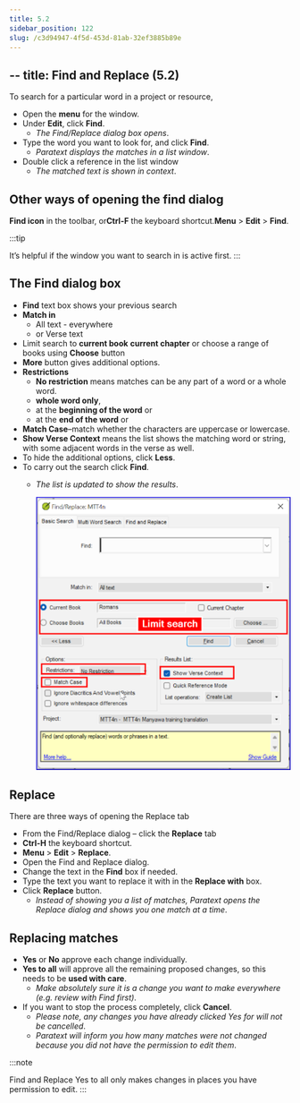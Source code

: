 ```yaml
---
title: 5.2
sidebar_position: 122
slug: /c3d94947-4f5d-453d-81ab-32ef3885b89e
---
```




## -- title: Find and Replace (5.2)


To search for a particular word in a project or resource,

- Open the **menu** for the window.
- Under **Edit**, click **Find**.
	- _The Find/Replace dialog box opens_.
- Type the word you want to look for, and click **Find**.
	- _Paratext displays the matches in a list window_.
- Double click a reference in the list window
	- _The matched text is shown in context_.

## Other ways of opening the find dialog


**Find icon** in the toolbar, or**Ctrl-F** the keyboard shortcut.**Menu** > **Edit** > **Find**.


:::tip


It’s helpful if the window you want to search in is active first. :::


## The Find dialog box

- **Find** text box shows your previous search
- **Match in**
	- All text - everywhere
	- or Verse text
- Limit search to **current book** **current chapter** or choose a range of books using **Choose** button
- **More** button gives additional options.
- **Restrictions**
	- **No restriction** means matches can be any part of a word or a whole word.
	- **whole word only**,
	- at the **beginning of the word** or
	- at the **end of the word** or
- **Match Case**–match whether the characters are uppercase or lowercase.
- **Show Verse Context** means the list shows the matching word or string, with some adjacent words in the verse as well.
- To hide the additional options, click **Less**.
- To carry out the search click **Find**.
	- _The list is updated to show the results_.

		![](./1795913897.png)


## Replace


There are three ways of opening the Replace tab

- From the Find/Replace dialog – click the **Replace** tab
- **Ctrl-H** the keyboard shortcut.
- **Menu** > **Edit** > **Replace**.
- Open the Find and Replace dialog.
- Change the text in the **Find** box if needed.
- Type the text you want to replace it with in the **Replace with** box.
- Click **Replace** button.
	- _Instead of showing you a list of matches, Paratext opens the Replace dialog and shows you one match at a time_.

## Replacing matches

- **Yes** or **No** approve each change individually.
- **Yes to all** will approve all the remaining proposed changes, so this needs to be **used with care**.
	- _Make absolutely sure it is a change you want to make everywhere (e.g. review with Find first)_.
- If you want to stop the process completely, click **Cancel**.
	- _Please note, any changes you have already clicked Yes for will not be cancelled_.
	- _Paratext will inform you how many matches were not changed because you did not have the permission to edit them_.

:::note


Find and Replace Yes to all only makes changes in places you have permission to edit. :::

